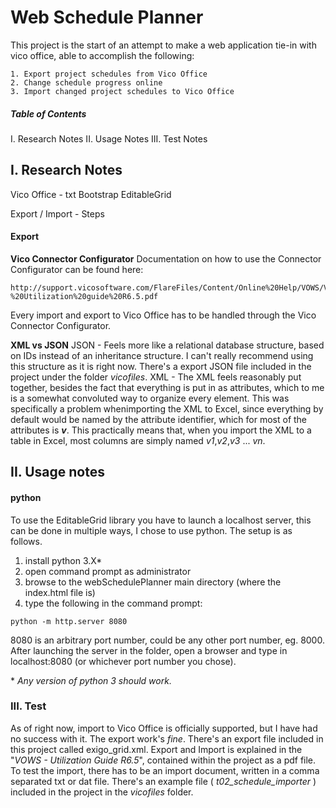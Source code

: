 # Web Schedule Planner
This project is the start of an attempt to make a web application tie-in with
vico office, able to accomplish the following:
```
1. Export project schedules from Vico Office
2. Change schedule progress online
3. Import changed project schedules to Vico Office
```

##### Table of Contents
I. Research Notes
II. Usage Notes
III. Test Notes

## I. Research Notes
Vico Office - txt
Bootstrap
EditableGrid

Export / Import - Steps
#### Export
**Vico Connector Configurator**
Documentation on how to use the Connector Configurator can be found here:
```
http://support.vicosoftware.com/FlareFiles/Content/Online%20Help/VOWS/VOWS%20-%20Utilization%20guide%20R6.5.pdf
```
Every import and export to Vico Office has to be handled through the Vico
Connector Configurator.

**XML vs JSON**
JSON - Feels more like a relational database structure, based on IDs instead of
an inheritance structure. I can't really recommend using this structure as it is
right now. There's a export JSON file included in the project
under the folder *vicofiles*.
XML - The XML feels reasonably put together, besides the fact that everything is
put in as attributes, which to me is a somewhat convoluted way to organize every
element. This was specifically a problem whenimporting the XML to Excel, since
everything by default would be named by the attribute identifier, which for most
of the attributes is ***v***. This practically means that, when you import the
XML to a table in Excel, most columns are simply named *v1*,*v2*,*v3* ... *vn*.


## II. Usage notes
#### python
To use the EditableGrid library you have to launch a localhost server, this can
be done in multiple ways, I chose to use python.
The setup is as follows.
1. install python 3.X*
2. open command prompt as administrator
3. browse to the webSchedulePlanner main directory (where the index.html file is)
4. type the following in the command prompt:
```
python -m http.server 8080
```

8080 is an arbitrary port number, could be any other port number, eg. 8000.
After launching the server in the folder, open a browser and type in
localhost:8080 (or whichever port number you chose).

\* *Any version of python 3 should work.*
### III. Test
As of right now, import to Vico Office is officially supported, but I have had
no success with it. The export work's *fine*.
There's an export file included in this project called exigo_grid.xml.
Export and Import is explained in the "*VOWS - Utilization Guide R6.5*",
contained within the project as a pdf file.
To test the import, there has to be an import document, written in a comma
separated txt or dat file. There's an example file ( *t02_schedule_importer* )
included in the project in the *vicofiles* folder.
